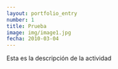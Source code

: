 ```yaml
---
layout: portfolio_entry
number: 1
title: Prueba
image: img/image1.jpg
fecha: 2010-03-04
---
```

Esta es la descripción de la actividad 
